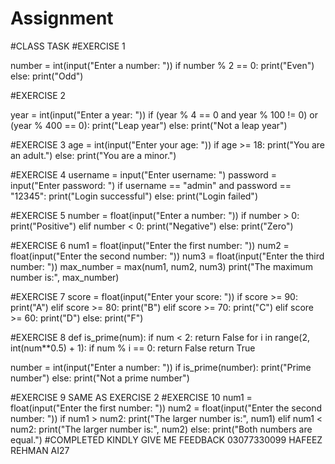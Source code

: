 # Assignment
#CLASS TASK
#EXERCISE 1

number = int(input("Enter a number: "))
if number % 2 == 0:
    print("Even")
else:
    print("Odd")
    
#EXERCISE 2

year = int(input("Enter a year: "))
if (year % 4 == 0 and year % 100 != 0) or (year % 400 == 0):
    print("Leap year")
else:
    print("Not a leap year")


#EXERCISE 3
age = int(input("Enter your age: "))
if age >= 18:
    print("You are an adult.")
else:
    print("You are a minor.")


#EXERCISE 4
username = input("Enter username: ")
password = input("Enter password: ")
if username == "admin" and password == "12345":
    print("Login successful")
else:
    print("Login failed")

#EXERCISE 5
number = float(input("Enter a number: "))
if number > 0:
    print("Positive")
elif number < 0:
    print("Negative")
else:
    print("Zero")


#EXERCISE 6
num1 = float(input("Enter the first number: "))
num2 = float(input("Enter the second number: "))
num3 = float(input("Enter the third number: "))
max_number = max(num1, num2, num3)
print("The maximum number is:", max_number)


#EXERCISE 7
score = float(input("Enter your score: "))
if score >= 90:
    print("A")
elif score >= 80:
    print("B")
elif score >= 70:
    print("C")
elif score >= 60:
    print("D")
else:
    print("F")


#EXERCISE 8
def is_prime(num):
    if num < 2:
        return False
    for i in range(2, int(num**0.5) + 1):
        if num % i == 0:
            return False
    return True

number = int(input("Enter a number: "))
if is_prime(number):
    print("Prime number")
else:
    print("Not a prime number")

#EXERCISE 9 SAME AS EXERCISE 2
#EXERCISE 10
num1 = float(input("Enter the first number: "))
num2 = float(input("Enter the second number: "))
if num1 > num2:
    print("The larger number is:", num1)
elif num1 < num2:
    print("The larger number is:", num2)
else:
    print("Both numbers are equal.")
    #COMPLETED KINDLY GIVE ME FEEDBACK 03077330099 HAFEEZ REHMAN AI27












    

